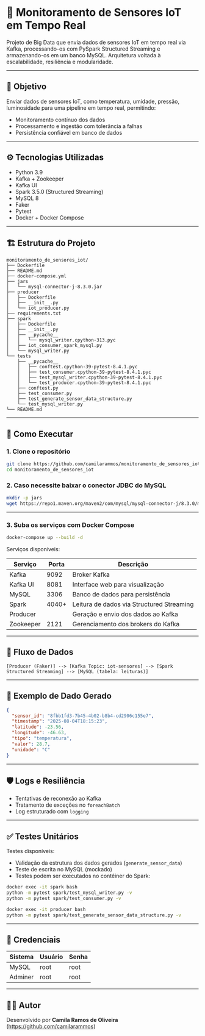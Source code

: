 # 📡 Monitoramento de Sensores IoT em Tempo Real

Projeto de Big Data que envia dados de sensores IoT em tempo real via Kafka, processando-os com PySpark Structured Streaming e armazenando-os em um banco MySQL. Arquitetura voltada à escalabilidade, resiliência e modularidade.

---

## 🧠 Objetivo

Enviar dados de sensores IoT, como temperatura, umidade, pressão, luminosidade para uma pipeline em tempo real, permitindo:

- Monitoramento contínuo dos dados
- Processamento e ingestão com tolerância a falhas
- Persistência confiável em banco de dados

---

## ⚙️ Tecnologias Utilizadas

- Python 3.9
- Kafka + Zookeeper
- Kafka UI
- Spark 3.5.0 (Structured Streaming)
- MySQL 8
- Faker
- Pytest
- Docker + Docker Compose

---

## 🏗️ Estrutura do Projeto

```
monitoramento_de_sensores_iot/
├── Dockerfile
├── README.md
├── docker-compose.yml
├── jars
│   └── mysql-connector-j-8.3.0.jar
├── producer
│   ├── Dockerfile
│   ├── __init__.py
│   └── iot_producer.py
├── requirements.txt
├── spark
│   ├── Dockerfile
│   ├── __init__.py
│   ├── __pycache__
│   │   └── mysql_writer.cpython-313.pyc
│   ├── iot_consumer_spark_mysql.py
│   └── mysql_writer.py
└── tests
    ├── __pycache__
    │   ├── conftest.cpython-39-pytest-8.4.1.pyc
    │   ├── test_consumer.cpython-39-pytest-8.4.1.pyc
    │   ├── test_mysql_writer.cpython-39-pytest-8.4.1.pyc
    │   └── test_producer.cpython-39-pytest-8.4.1.pyc
    ├── conftest.py
    ├── test_consumer.py
    ├── test_generate_sensor_data_structure.py
    └── test_mysql_writer.py
└── README.md
```

---

## 🚀 Como Executar

### 1. Clone o repositório

```bash
git clone https://github.com/camilarammos/monitoramento_de_sensores_iot.git
cd monitoramento_de_sensores_iot
```

### 2. Caso necessite baixar o conector JDBC do MySQL

```bash
mkdir -p jars
wget https://repo1.maven.org/maven2/com/mysql/mysql-connector-j/8.3.0/mysql-connector-j-8.3.0.jar -P jars/
```

---

### 3. Suba os serviços com Docker Compose

```bash
docker-compose up --build -d
```

Serviços disponíveis:

| Serviço     | Porta | Descrição                            |
|-------------|-------|--------------------------------------|
| Kafka       | 9092  | Broker Kafka                         |
| Kafka UI    | 8081  | Interface web para visualização      |
| MySQL       | 3306  | Banco de dados para persistência     |
| Spark       | 4040+ | Leitura de dados via Structured Streaming |
| Producer    |       | Geração e envio dos dados ao Kafka   |
| Zookeeper   | 2121  | Gerenciamento dos brokers do Kafka   |							 |

---

## 🔄 Fluxo de Dados

```text
[Producer (Faker)] --> [Kafka Topic: iot-sensores] --> [Spark Structured Streaming] --> [MySQL (tabela: leituras)]
```

---

## 📜 Exemplo de Dado Gerado

```json
{
  "sensor_id": "8fbb1fd3-7b45-4b02-b8b4-cd2906c155e7",
  "timestamp": "2025-08-04T18:15:23",
  "latitude": -23.56,
  "longitude": -46.63,
  "tipo": "temperatura",
  "valor": 28.7,
  "unidade": "C"
}
```

---

## 🛡️ Logs e Resiliência

- Tentativas de reconexão ao Kafka
- Tratamento de exceções no `foreachBatch`
- Log estruturado com `logging`

---

## ✅ Testes Unitários

Testes disponíveis:

- Validação da estrutura dos dados gerados (`generate_sensor_data`)
- Teste de escrita no MySQL (mockado)
- Testes podem ser executados no contêiner do Spark:

```bash
docker exec -it spark bash
python -m pytest spark/test_mysql_writer.py -v
python -m pytest spark/test_consumer.py -v
```

```bash
docker exec -it producer bash
python -m pytest spark/test_generate_sensor_data_structure.py -v
```

---

## 🔐 Credenciais

| Sistema | Usuário | Senha     |
|---------|--------|-----------|
| MySQL   | root   | root      |
| Adminer | root   | root      |

---

## 🧑‍💻 Autor

Desenvolvido por **Camila Ramos de Oliveira** (https://github.com/camilarammos)

